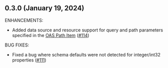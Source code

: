 ## 0.3.0 (January 19, 2024)

ENHANCEMENTS:

* Added data source and resource support for query and path parameters specified in the [OAS Path Item](https://spec.openapis.org/oas/v3.1.0#path-item-object) ([#114](https://github.com/hashicorp/terraform-plugin-codegen-openapi/issues/114))

BUG FIXES:

* Fixed a bug where schema defaults were not detected for integer/int32 properties ([#111](https://github.com/hashicorp/terraform-plugin-codegen-openapi/issues/111))

